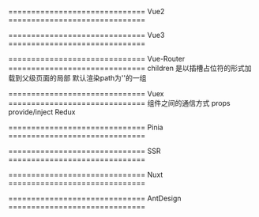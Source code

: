 ============================== Vue2 ==============================


============================== Vue3 ==============================


============================== Vue-Router ==============================
children 是以<router-view />插槽占位符的形式加载到父级页面的局部
  默认渲染path为''的一组

============================== Vuex ==============================
组件之间的通信方式
props
provide/inject
Redux

============================== Pinia ==============================


============================== SSR ==============================


============================== Nuxt ==============================


============================== AntDesign ==============================
